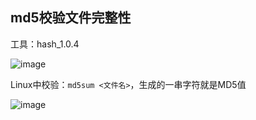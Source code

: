 ## md5校验文件完整性
工具：hash_1.0.4

![image](https://github.com/Cookie-ch/note/assets/79464052/6066f29b-0cb6-4cf8-86ca-bcf09f528f87)

Linux中校验：`md5sum <文件名>`，生成的一串字符就是MD5值

![image](https://github.com/Cookie-ch/note/assets/79464052/3053e1cb-5d22-400e-86d9-0889a349b943)
